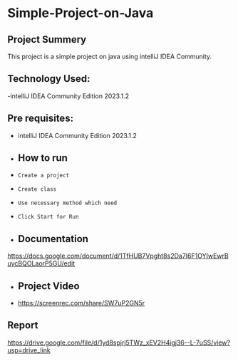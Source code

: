 # Simple-Project-on-Java

## Project Summery
This project is a simple project on java using intelliJ IDEA Community.

## Technology Used:
-intelliJ IDEA Community Edition 2023.1.2

## Pre requisites:
- intelliJ IDEA Community Edition 2023.1.2

- ## How to run
- ``` Create a project ```
- ``` Create class ```
- ``` Use necessary method which need ```
- ``` Click Start for Run ```

- ## Documentation
https://docs.google.com/document/d/1TfHUB7Vpght8s2Da7I6F1OYIwEwrBuycBQOLaorP5GU/edit

- ## Project Video
- https://screenrec.com/share/SW7uP2GN5r

## Report
https://drive.google.com/file/d/1yd8spjrj5TWz_xEV2H4igj36--L-7uSS/view?usp=drive_link
